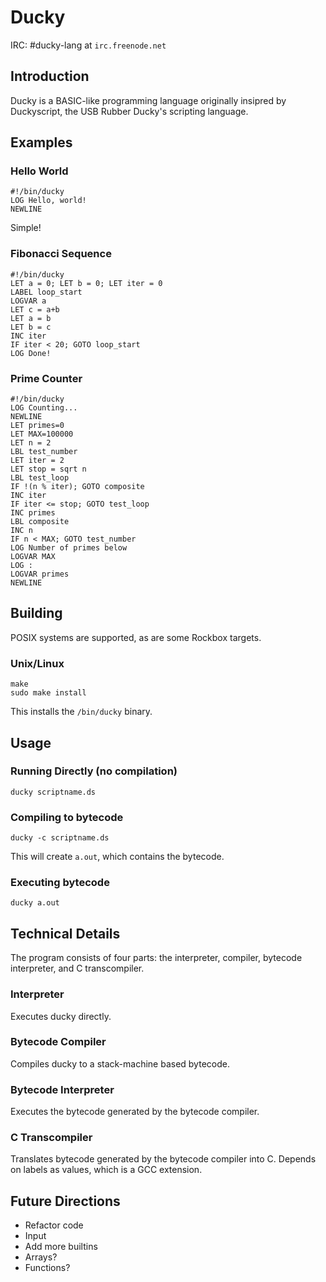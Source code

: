 Ducky
=====

IRC: #ducky-lang at `irc.freenode.net`

## Introduction

Ducky is a BASIC-like programming language originally insipred by Duckyscript, the USB Rubber Ducky's scripting language.

## Examples

### Hello World

    #!/bin/ducky
    LOG Hello, world!
    NEWLINE

Simple!

### Fibonacci Sequence

    #!/bin/ducky
    LET a = 0; LET b = 0; LET iter = 0
    LABEL loop_start
    LOGVAR a
    LET c = a+b
    LET a = b
    LET b = c
    INC iter
    IF iter < 20; GOTO loop_start
    LOG Done!

### Prime Counter

    #!/bin/ducky
    LOG Counting...
    NEWLINE
    LET primes=0
    LET MAX=100000
    LET n = 2
    LBL test_number
    LET iter = 2
    LET stop = sqrt n
    LBL test_loop
    IF !(n % iter); GOTO composite
    INC iter
    IF iter <= stop; GOTO test_loop
    INC primes
    LBL composite
    INC n
    IF n < MAX; GOTO test_number
    LOG Number of primes below
    LOGVAR MAX
    LOG :
    LOGVAR primes
    NEWLINE

## Building

POSIX systems are supported, as are some Rockbox targets.

### Unix/Linux

    make
    sudo make install

This installs the `/bin/ducky` binary.

## Usage

### Running Directly (no compilation)

    ducky scriptname.ds

### Compiling to bytecode

    ducky -c scriptname.ds

This will create `a.out`, which contains the bytecode.

### Executing bytecode

    ducky a.out

## Technical Details

The program consists of four parts: the interpreter, compiler, bytecode interpreter, and C transcompiler.

### Interpreter

Executes ducky directly.


### Bytecode Compiler

Compiles ducky to a stack-machine based bytecode.

### Bytecode Interpreter

Executes the bytecode generated by the bytecode compiler.

### C Transcompiler

Translates bytecode generated by the bytecode compiler into C.
Depends on labels as values, which is a GCC extension.

## Future Directions

   - Refactor code
   - Input
   - Add more builtins
   - Arrays?
   - Functions?
